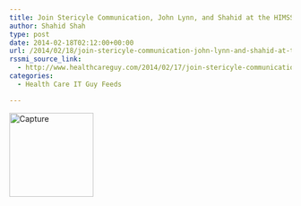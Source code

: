 ```yaml
---
title: Join Stericyle Communication, John Lynn, and Shahid at the HIMSS’14 New Media Meetup
author: Shahid Shah
type: post
date: 2014-02-18T02:12:00+00:00
url: /2014/02/18/join-stericyle-communication-john-lynn-and-shahid-at-the-himss14-new-media-meetup/
rssmi_source_link:
  - http://www.healthcareguy.com/2014/02/17/join-stericyle-communication-john-lynn-and-shahid-at-the-himss14-new-media-meetup/
categories:
  - Health Care IT Guy Feeds

---
```

<div class="ftpimagefix" style="float:none">
  <a target="_blank" href="http://www.healthcareguy.com/2014/02/17/join-stericyle-communication-john-lynn-and-shahid-at-the-himss14-new-media-meetup/"><img width="150" alt="Capture" src="http://www.healthcareguy.com/wp-content/uploads/2014/02/Capture-300x262.png" /></a>
</div>